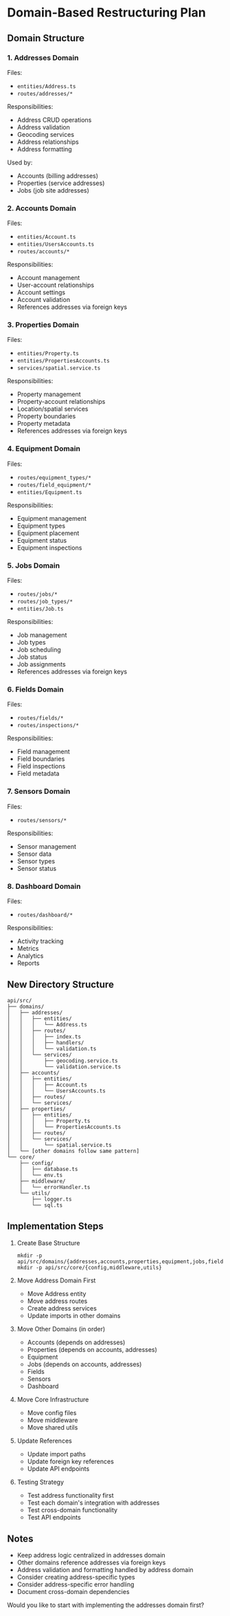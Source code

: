 # Domain-Based Restructuring Plan

## Domain Structure

### 1. Addresses Domain
Files:
- `entities/Address.ts`
- `routes/addresses/*`

Responsibilities:
- Address CRUD operations
- Address validation
- Geocoding services
- Address relationships
- Address formatting

Used by:
- Accounts (billing addresses)
- Properties (service addresses)
- Jobs (job site addresses)

### 2. Accounts Domain
Files:
- `entities/Account.ts`
- `entities/UsersAccounts.ts`
- `routes/accounts/*`

Responsibilities:
- Account management
- User-account relationships
- Account settings
- Account validation
- References addresses via foreign keys

### 3. Properties Domain
Files:
- `entities/Property.ts`
- `entities/PropertiesAccounts.ts`
- `services/spatial.service.ts`

Responsibilities:
- Property management
- Property-account relationships
- Location/spatial services
- Property boundaries
- Property metadata
- References addresses via foreign keys

### 4. Equipment Domain
Files:
- `routes/equipment_types/*`
- `routes/field_equipment/*`
- `entities/Equipment.ts`

Responsibilities:
- Equipment management
- Equipment types
- Equipment placement
- Equipment status
- Equipment inspections

### 5. Jobs Domain
Files:
- `routes/jobs/*`
- `routes/job_types/*`
- `entities/Job.ts`

Responsibilities:
- Job management
- Job types
- Job scheduling
- Job status
- Job assignments
- References addresses via foreign keys

### 6. Fields Domain
Files:
- `routes/fields/*`
- `routes/inspections/*`

Responsibilities:
- Field management
- Field boundaries
- Field inspections
- Field metadata

### 7. Sensors Domain
Files:
- `routes/sensors/*`

Responsibilities:
- Sensor management
- Sensor data
- Sensor types
- Sensor status

### 8. Dashboard Domain
Files:
- `routes/dashboard/*`

Responsibilities:
- Activity tracking
- Metrics
- Analytics
- Reports

## New Directory Structure

```
api/src/
├── domains/
│   ├── addresses/
│   │   ├── entities/
│   │   │   └── Address.ts
│   │   ├── routes/
│   │   │   ├── index.ts
│   │   │   ├── handlers/
│   │   │   └── validation.ts
│   │   └── services/
│   │       ├── geocoding.service.ts
│   │       └── validation.service.ts
│   ├── accounts/
│   │   ├── entities/
│   │   │   ├── Account.ts
│   │   │   └── UsersAccounts.ts
│   │   ├── routes/
│   │   └── services/
│   ├── properties/
│   │   ├── entities/
│   │   │   ├── Property.ts
│   │   │   └── PropertiesAccounts.ts
│   │   ├── routes/
│   │   └── services/
│   │       └── spatial.service.ts
│   └── [other domains follow same pattern]
└── core/
    ├── config/
    │   ├── database.ts
    │   └── env.ts
    ├── middleware/
    │   └── errorHandler.ts
    └── utils/
        ├── logger.ts
        └── sql.ts
```

## Implementation Steps

1. Create Base Structure
   ```
   mkdir -p api/src/domains/{addresses,accounts,properties,equipment,jobs,fields,sensors,dashboard}
   mkdir -p api/src/core/{config,middleware,utils}
   ```

2. Move Address Domain First
   - Move Address entity
   - Move address routes
   - Create address services
   - Update imports in other domains

3. Move Other Domains (in order)
   - Accounts (depends on addresses)
   - Properties (depends on accounts, addresses)
   - Equipment
   - Jobs (depends on accounts, addresses)
   - Fields
   - Sensors
   - Dashboard

4. Move Core Infrastructure
   - Move config files
   - Move middleware
   - Move shared utils

5. Update References
   - Update import paths
   - Update foreign key references
   - Update API endpoints

6. Testing Strategy
   - Test address functionality first
   - Test each domain's integration with addresses
   - Test cross-domain functionality
   - Test API endpoints

## Notes

- Keep address logic centralized in addresses domain
- Other domains reference addresses via foreign keys
- Address validation and formatting handled by address domain
- Consider creating address-specific types
- Consider address-specific error handling
- Document cross-domain dependencies

Would you like to start with implementing the addresses domain first?
